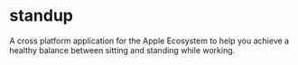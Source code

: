 # standup
A cross platform application for the Apple Ecosystem to help you achieve a healthy balance between sitting and standing while working.
